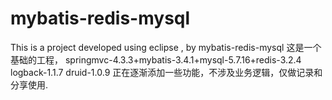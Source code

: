 # mybatis-redis-mysql
This is a  project developed using eclipse , by mybatis-redis-mysql
这是一个基础的工程， springmvc-4.3.3+mybatis-3.4.1+mysql-5.7.16+redis-3.2.4 logback-1.1.7 druid-1.0.9 正在逐渐添加一些功能，不涉及业务逻辑，仅做记录和分享使用.

